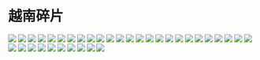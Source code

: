 # 越南碎片

<script src="https://code.jquery.com/jquery-3.5.1.min.js"></script>
<script src="/js/jquery.nanogallery2.min.js"></script>
<link href="/css/nanogallery2.min.css" rel="stylesheet" type="text/css">
<link href="/css/nanogallery2.woff.min.css" rel="stylesheet" type="text/css">

<div id="my_nanogallery2">
    <a href="albums/1.jpg"><img src="albums/1.jpg"></a>
    <a href="albums/2.jpg"><img src="albums/2.jpg"></a>
    <a href="albums/3.jpg"><img src="albums/3.jpg"></a>
    <a href="albums/4.jpg"><img src="albums/4.jpg"></a>
    <a href="albums/5.jpg"><img src="albums/5.jpg"></a>
    <a href="albums/6.jpg"><img src="albums/6.jpg"></a>
    <a href="albums/7.jpg"><img src="albums/7.jpg"></a>
    <a href="albums/8.jpg"><img src="albums/8.jpg"></a>
    <a href="albums/9.jpg"><img src="albums/9.jpg"></a>
    <a href="albums/10.jpg"><img src="albums/10.jpg"></a>
    <a href="albums/11.jpg"><img src="albums/11.jpg"></a>
    <a href="albums/12.jpg"><img src="albums/12.jpg"></a>
    <a href="albums/13.jpg"><img src="albums/13.jpg"></a>
    <a href="albums/14.jpg"><img src="albums/14.jpg"></a>
    <a href="albums/15.jpg"><img src="albums/15.jpg"></a>
    <a href="albums/16.jpg"><img src="albums/16.jpg"></a>
    <a href="albums/17.jpg"><img src="albums/17.jpg"></a>
    <a href="albums/18.jpg"><img src="albums/18.jpg"></a>
    <a href="albums/19.jpg"><img src="albums/19.jpg"></a>
    <a href="albums/20.jpg"><img src="albums/20.jpg"></a>
    <a href="albums/21.jpg"><img src="albums/21.jpg"></a>
    <a href="albums/22.jpg"><img src="albums/22.jpg"></a>
    <a href="albums/23.jpg"><img src="albums/23.jpg"></a>
    <a href="albums/24.jpg"><img src="albums/24.jpg"></a>
    <a href="albums/25.jpg"><img src="albums/25.jpg"></a>
    <a href="albums/26.jpg"><img src="albums/26.jpg"></a>
    <a href="albums/27.jpg"><img src="albums/27.jpg"></a>
    <a href="albums/28.jpg"><img src="albums/28.jpg"></a>
    <a href="albums/29.jpg"><img src="albums/29.jpg"></a>
    <a href="albums/30.jpg"><img src="albums/30.jpg"></a>
    <a href="albums/31.jpg"><img src="albums/31.jpg"></a>
    <a href="albums/32.jpg"><img src="albums/32.jpg"></a>
    <a href="albums/33.jpg"><img src="albums/33.jpg"></a>
    <a href="albums/34.jpg"><img src="albums/34.jpg"></a>
    <a href="albums/35.jpg"><img src="albums/35.jpg"></a>
</div>


<script>
    $(document).ready(function () {
        $("#my_nanogallery2").nanogallery2({
            // nanogallery2的其他配置选项
         galleryMosaic : [                       // default layout
            { w: 2, h: 2, c: 1, r: 1 },
            { w: 1, h: 1, c: 3, r: 1 },
            { w: 1, h: 1, c: 3, r: 2 },
            { w: 1, h: 2, c: 1, r: 3 },
            { w: 2, h: 1, c: 2, r: 3 },
            { w: 1, h: 1, c: 2, r: 4 },
            { w: 1, h: 1, c: 3, r: 4 }
          ],
        });
    });
</script>

